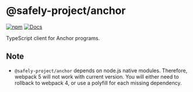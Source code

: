 # @safely-project/anchor

[![npm](https://img.shields.io/npm/v/@safely-project/anchor.svg?color=blue)](https://www.npmjs.com/package/@safely-project/anchor)
[![Docs](https://img.shields.io/badge/docs-typedoc-blue)](https://safely-project.github.io/anchor/ts/index.html)

TypeScript client for Anchor programs.

## Note

- `@safely-project/anchor` depends on node.js native modules. Therefore, webpack 5 will not work with current version. You will either need to rollback to webpack 4, or use a polyfill for each missing dependency.
